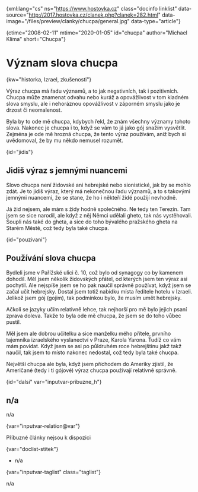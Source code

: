 
{xml:lang="cs" ns="https://www.hostovka.cz" class="docinfo linklist" data-source="http://2017.hostovka.cz/clanek.php?clanek=282.html" data-image="/files/preview/clanky/chucpa/general.jpg" data-type="article"}

{ctime="2008-02-11" mtime="2020-01-05" id="chucpa" author="Michael Klíma" short="Chucpa"}

# Význam slova chucpa

<!-- generated attribute kw by user_updatekw.sh on 2020-07-05, do not edit -->

{kw="historka, Izrael, zkušenosti"}

Výraz chucpa má řadu významů, a to jak negativních, tak i pozitivních. Chucpa může znamenat odvahu nebo kuráž a opovážlivost v tom kladném slova smyslu, ale i nehoráznou opovážlivost v záporném smyslu jako je drzost či neomalenost.

Byla by to ode mě chucpa, kdybych řekl, že znám všechny významy tohoto slova. Nakonec je chucpa i to, když se vám to já jako gój snažím vysvětlit. Zejména je ode mě hrozná chucpa, že tento výraz používám, aniž bych si uvědomoval, že by mu někdo nemusel rozumět.

{id="jidis"}

## Jidiš výraz s jemnými nuancemi

Slovo chucpa není židovské ani hebrejské nebo sionistické, jak by se mohlo zdát. Je to jidiš výraz, který má nekonečnou řadu významů, a to s takovými jemnými nuancemi, že se stane, že ho i někteří židé použijí nevhodně.

Já žid nejsem, ale mám s židy hodně společného. Ne tedy ten Terezín. Tam jsem se sice narodil, ale když z něj Němci udělali gheto, tak nás vystěhovali. Šoupli nás také do gheta, a sice do toho bývalého pražského gheta na Starém Městě, což tedy byla také chucpa.

{id="pouzivani"}

## Používání slova chucpa

Bydleli jsme v Pařížské ulici č. 10, což bylo od synagogy co by kamenem dohodil. Měl jsem několik židovských přátel, od kterých jsem ten výraz asi pochytil. Ale nejspíše jsem se ho pak naučil správně používat, když jsem se začal učit hebrejsky. Dostal jsem totiž nabídku místa ředitele hotelu v Izraeli. Jelikož jsem gój (gojim), tak podmínkou bylo, že musím umět hebrejsky.

Ačkoli se jazyky učím relativně lehce, tak nejhorší pro mě bylo jejich psaní zprava doleva. Takže to byla ode mě chucpa, že jsem se do toho vůbec pustil.

Měl jsem ale dobrou učitelku a sice manželku mého přítele, prvního tajemníka izraelského vyslanectví v Praze, Karola Yarona. Tudíž co vám mám povídat. Když jsem se asi po půldruhém roce hebrejštinu jakž takž naučil, tak jsem to místo nakonec nedostal, což tedy byla také chucpa.

Největší chucpa ale byla, když jsem příchodem do Ameriky zjistil, že Američané (tedy i ti gójové) výraz chucpa používají relativně správně.

{id="dalsi" var="inputvar-pribuzne_h"}

## n/a

n/a

{var="inputvar-relation@var"}

Příbuzné články nejsou k dispozici

{var="doclist-stitek"}

  * n/a

{var="inputvar-taglist" class="taglist"}

n/a

